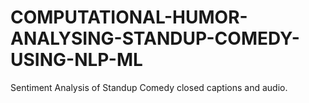 # COMPUTATIONAL-HUMOR-ANALYSING-STANDUP-COMEDY-USING-NLP-ML
Sentiment Analysis of Standup Comedy closed captions and audio.
